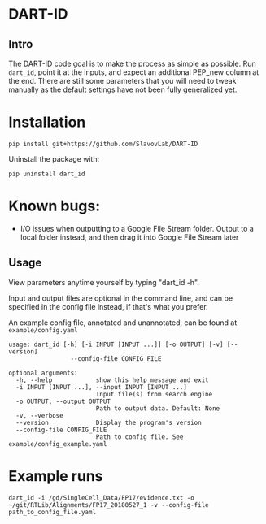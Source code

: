 DART-ID
=============

Intro
-----

The DART-ID code goal is to make the process as simple as possible. Run ```dart_id```, point it at the inputs, and expect an additional PEP_new column at the end. There are still some parameters that you will need to tweak manually as the default settings have not been fully generalized yet.

# Installation

```
pip install git+https://github.com/SlavovLab/DART-ID
```

Uninstall the package with:

```
pip uninstall dart_id
```

# Known bugs:

- I/O issues when outputting to a Google File Stream folder. Output to a local folder instead, and then drag it into Google File Stream later

Usage
----------

View parameters anytime yourself by typing "dart_id -h".

Input and output files are optional in the command line, and can be specified in the config file instead, if that's what you prefer.

An example config file, annotated and unannotated, can be found at ```example/config.yaml```

```
usage: dart_id [-h] [-i INPUT [INPUT ...]] [-o OUTPUT] [-v] [--version]
                 --config-file CONFIG_FILE

optional arguments:
  -h, --help            show this help message and exit
  -i INPUT [INPUT ...], --input INPUT [INPUT ...]
                        Input file(s) from search engine
  -o OUTPUT, --output OUTPUT
                        Path to output data. Default: None
  -v, --verbose
  --version             Display the program's version
  --config-file CONFIG_FILE
                        Path to config file. See example/config_example.yaml
```

Example runs
============

```
dart_id -i /gd/SingleCell_Data/FP17/evidence.txt -o ~/git/RTLib/Alignments/FP17_20180527_1 -v --config-file path_to_config_file.yaml
```
